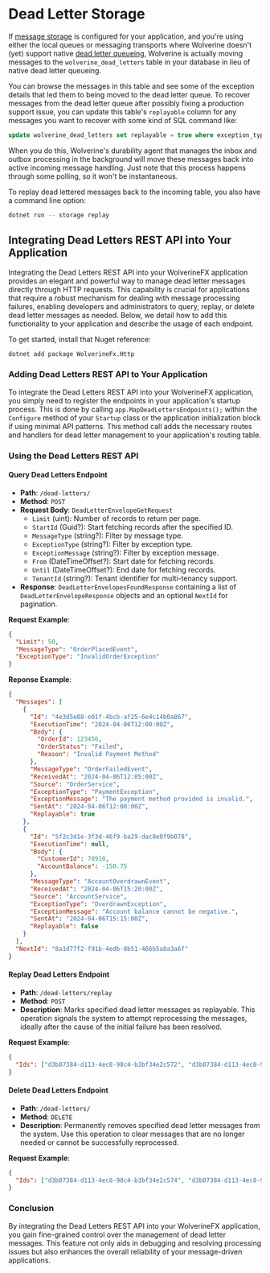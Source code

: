 # Dead Letter Storage

If [message storage](/guide/durability/) is configured for your application, and you're using either the local queues or messaging
transports where Wolverine doesn't (yet) support native [dead letter queueing](https://en.wikipedia.org/wiki/Dead_letter_queue), Wolverine is actually moving messages
to the `wolverine_dead_letters` table in your database in lieu of native dead letter queueing. 

You can browse the messages in this table and see some of the exception details that led them to being moved
to the dead letter queue. To recover messages from the dead letter queue after possibly fixing a production support
issue, you can update this table's `replayable` column for any messages you want to recover with some kind of
SQL command like:

```sql
update wolverine_dead_letters set replayable = true where exception_type = 'InvalidAccountException';
```

When you do this, Wolverine's durability agent that manages the inbox and outbox processing in the background
will move these messages back into active incoming message handling. Just note that this process happens
through some polling, so it won't be instantaneous.

To replay dead lettered messages back to the incoming table, you also have a command line option:

```bash
dotnet run -- storage replay
```

## Integrating Dead Letters REST API into Your Application

Integrating the Dead Letters REST API into your WolverineFX application provides an elegant and powerful way to manage dead letter messages directly through HTTP requests. This capability is crucial for applications that require a robust mechanism for dealing with message processing failures, enabling developers and administrators to query, replay, or delete dead letter messages as needed. Below, we detail how to add this functionality to your application and describe the usage of each endpoint.

To get started, install that Nuget reference:

```bash
dotnet add package WolverineFx.Http
```

### Adding Dead Letters REST API to Your Application

To integrate the Dead Letters REST API into your WolverineFX application, you simply need to register the endpoints in your application's startup process. This is done by calling `app.MapDeadLettersEndpoints();` within the `Configure` method of your `Startup` class or the application initialization block if using minimal API patterns. This method call adds the necessary routes and handlers for dead letter management to your application's routing table.

<!-- snippet: sample_register_dead_letter_endpoints -->
<!-- endSnippet -->

### Using the Dead Letters REST API

#### Query Dead Letters Endpoint

- **Path**: `/dead-letters/`
- **Method**: `POST`
- **Request Body**: `DeadLetterEnvelopeGetRequest`
  - `Limit` (uint): Number of records to return per page.
  - `StartId` (Guid?): Start fetching records after the specified ID.
  - `MessageType` (string?): Filter by message type.
  - `ExceptionType` (string?): Filter by exception type.
  - `ExceptionMessage` (string?): Filter by exception message.
  - `From` (DateTimeOffset?): Start date for fetching records.
  - `Until` (DateTimeOffset?): End date for fetching records.
  - `TenantId` (string?): Tenant identifier for multi-tenancy support.
- **Response**: `DeadLetterEnvelopesFoundResponse` containing a list of `DeadLetterEnvelopeResponse` objects and an optional `NextId` for pagination.

**Request Example**:

```json
{
  "Limit": 50,
  "MessageType": "OrderPlacedEvent",
  "ExceptionType": "InvalidOrderException"
}
```

**Reponse Example**:

```json
{
  "Messages": [
    {
      "Id": "4e3d5e88-e01f-4bcb-af25-6e4c14b0a867",
      "ExecutionTime": "2024-04-06T12:00:00Z",
      "Body": {
        "OrderId": 123456,
        "OrderStatus": "Failed",
        "Reason": "Invalid Payment Method"
      },
      "MessageType": "OrderFailedEvent",
      "ReceivedAt": "2024-04-06T12:05:00Z",
      "Source": "OrderService",
      "ExceptionType": "PaymentException",
      "ExceptionMessage": "The payment method provided is invalid.",
      "SentAt": "2024-04-06T12:00:00Z",
      "Replayable": true
    },
    {
      "Id": "5f2c3d1e-3f3d-46f9-ba29-dac8e0f9b078",
      "ExecutionTime": null,
      "Body": {
        "CustomerId": 78910,
        "AccountBalance": -150.75
      },
      "MessageType": "AccountOverdrawnEvent",
      "ReceivedAt": "2024-04-06T15:20:00Z",
      "Source": "AccountService",
      "ExceptionType": "OverdrawnException",
      "ExceptionMessage": "Account balance cannot be negative.",
      "SentAt": "2024-04-06T15:15:00Z",
      "Replayable": false
    }
  ],
  "NextId": "8a1d77f2-f91b-4edb-8b51-466b5a8a3a6f"
}
```

#### Replay Dead Letters Endpoint

- **Path**: `/dead-letters/replay`
- **Method**: `POST`
- **Description**: Marks specified dead letter messages as replayable. This operation signals the system to attempt reprocessing the messages, ideally after the cause of the initial failure has been resolved.

**Request Example**:

```json
{
  "Ids": ["d3b07384-d113-4ec8-98c4-b3bf34e2c572", "d3b07384-d113-4ec8-98c4-b3bf34e2c573"]
}
```

#### Delete Dead Letters Endpoint

- **Path**: `/dead-letters/`
- **Method**: `DELETE`
- **Description**: Permanently removes specified dead letter messages from the system. Use this operation to clear messages that are no longer needed or cannot be successfully reprocessed.

**Request Example**:

```json
{
  "Ids": ["d3b07384-d113-4ec8-98c4-b3bf34e2c574", "d3b07384-d113-4ec8-98c4-b3bf34e2c575"]
}
```

### Conclusion

By integrating the Dead Letters REST API into your WolverineFX application, you gain fine-grained control over the management of dead letter messages. This feature not only aids in debugging and resolving processing issues but also enhances the overall reliability of your message-driven applications.